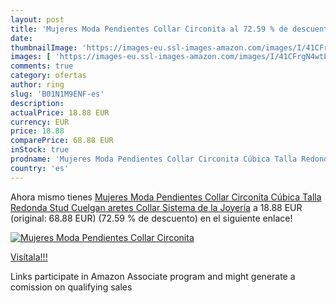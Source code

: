 ```yaml
---
layout: post
title: 'Mujeres Moda Pendientes Collar Circonita al 72.59 % de descuento'
date: 
thumbnailImage: 'https://images-eu.ssl-images-amazon.com/images/I/41CFrgN4wtL._SL200_.jpg'
images: [ 'https://images-eu.ssl-images-amazon.com/images/I/41CFrgN4wtL._SL200_.jpg' ]
comments: true
category: ofertas
author: ring
slug: 'B01N1M9ENF-es'
description:
actualPrice: 18.88 EUR
currency: EUR
price: 18.88
comparePrice: 68.88 EUR
inStock: true
prodname: 'Mujeres Moda Pendientes Collar Circonita Cúbica Talla Redonda Stud Cuelgan aretes Collar Sistema de la Joyería'
country: 'es'
---
```


Ahora mismo tienes [Mujeres Moda Pendientes Collar Circonita Cúbica Talla Redonda Stud Cuelgan aretes Collar Sistema de la Joyería](https://www.amazon.es/dp/B01N1M9ENF/?tag=tolees-21) a 18.88 EUR (original: 68.88 EUR) (72.59 %  de descuento) en el siguiente enlace!

[![Mujeres Moda Pendientes Collar Circonita](https://images-eu.ssl-images-amazon.com/images/I/41CFrgN4wtL._SL200_.jpg)](https://www.amazon.es/dp/B01N1M9ENF/?tag=tolees-21)

[Visítala!!!](https://www.amazon.es/dp/B01N1M9ENF/?tag=tolees-21)

Links participate in Amazon Associate program and might generate a comission on qualifying sales

